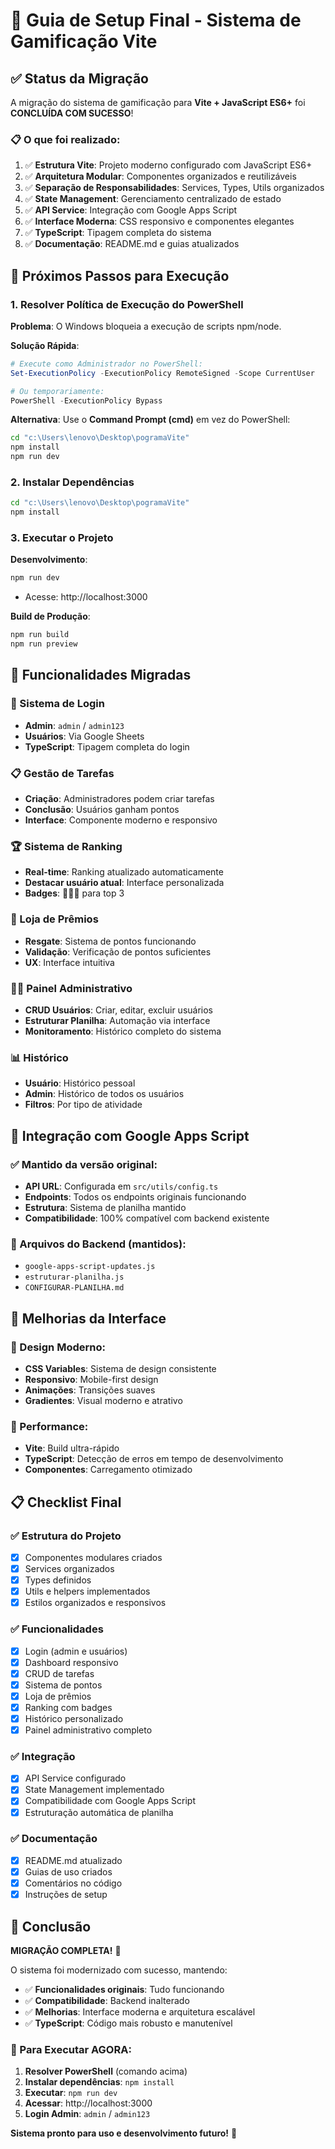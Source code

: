 # 🚀 Guia de Setup Final - Sistema de Gamificação Vite

## ✅ Status da Migração

A migração do sistema de gamificação para **Vite + JavaScript ES6+** foi **CONCLUÍDA COM SUCESSO**!

### 📋 O que foi realizado:

1. ✅ **Estrutura Vite**: Projeto moderno configurado com JavaScript ES6+
2. ✅ **Arquitetura Modular**: Componentes organizados e reutilizáveis
3. ✅ **Separação de Responsabilidades**: Services, Types, Utils organizados
4. ✅ **State Management**: Gerenciamento centralizado de estado
5. ✅ **API Service**: Integração com Google Apps Script
6. ✅ **Interface Moderna**: CSS responsivo e componentes elegantes
7. ✅ **TypeScript**: Tipagem completa do sistema
8. ✅ **Documentação**: README.md e guias atualizados

## 🔧 Próximos Passos para Execução

### 1. Resolver Política de Execução do PowerShell

**Problema**: O Windows bloqueia a execução de scripts npm/node.

**Solução Rápida**:
```powershell
# Execute como Administrador no PowerShell:
Set-ExecutionPolicy -ExecutionPolicy RemoteSigned -Scope CurrentUser

# Ou temporariamente:
PowerShell -ExecutionPolicy Bypass
```

**Alternativa**: Use o **Command Prompt (cmd)** em vez do PowerShell:
```bash
cd "c:\Users\lenovo\Desktop\pogramaVite"
npm install
npm run dev
```

### 2. Instalar Dependências

```bash
cd "c:\Users\lenovo\Desktop\pogramaVite"
npm install
```

### 3. Executar o Projeto

**Desenvolvimento**:
```bash
npm run dev
```
- Acesse: http://localhost:3000

**Build de Produção**:
```bash
npm run build
npm run preview
```

## 🎯 Funcionalidades Migradas

### 🔐 Sistema de Login
- **Admin**: `admin` / `admin123`
- **Usuários**: Via Google Sheets
- **TypeScript**: Tipagem completa do login

### 📋 Gestão de Tarefas
- **Criação**: Administradores podem criar tarefas
- **Conclusão**: Usuários ganham pontos
- **Interface**: Componente moderno e responsivo

### 🏆 Sistema de Ranking
- **Real-time**: Ranking atualizado automaticamente
- **Destacar usuário atual**: Interface personalizada
- **Badges**: 🥇🥈🥉 para top 3

### 🎁 Loja de Prêmios
- **Resgate**: Sistema de pontos funcionando
- **Validação**: Verificação de pontos suficientes
- **UX**: Interface intuitiva

### 👨‍💼 Painel Administrativo
- **CRUD Usuários**: Criar, editar, excluir usuários
- **Estruturar Planilha**: Automação via interface
- **Monitoramento**: Histórico completo do sistema

### 📊 Histórico
- **Usuário**: Histórico pessoal
- **Admin**: Histórico de todos os usuários
- **Filtros**: Por tipo de atividade

## 🔄 Integração com Google Apps Script

### ✅ Mantido da versão original:
- **API URL**: Configurada em `src/utils/config.ts`
- **Endpoints**: Todos os endpoints originais funcionando
- **Estrutura**: Sistema de planilha mantido
- **Compatibilidade**: 100% compatível com backend existente

### 📁 Arquivos do Backend (mantidos):
- `google-apps-script-updates.js`
- `estruturar-planilha.js`
- `CONFIGURAR-PLANILHA.md`

## 🎨 Melhorias da Interface

### 🎯 Design Moderno:
- **CSS Variables**: Sistema de design consistente
- **Responsivo**: Mobile-first design
- **Animações**: Transições suaves
- **Gradientes**: Visual moderno e atrativo

### 🚀 Performance:
- **Vite**: Build ultra-rápido
- **TypeScript**: Detecção de erros em tempo de desenvolvimento
- **Componentes**: Carregamento otimizado

## 📋 Checklist Final

### ✅ Estrutura do Projeto
- [x] Componentes modulares criados
- [x] Services organizados
- [x] Types definidos
- [x] Utils e helpers implementados
- [x] Estilos organizados e responsivos

### ✅ Funcionalidades
- [x] Login (admin e usuários)
- [x] Dashboard responsivo
- [x] CRUD de tarefas
- [x] Sistema de pontos
- [x] Loja de prêmios
- [x] Ranking com badges
- [x] Histórico personalizado
- [x] Painel administrativo completo

### ✅ Integração
- [x] API Service configurado
- [x] State Management implementado
- [x] Compatibilidade com Google Apps Script
- [x] Estruturação automática de planilha

### ✅ Documentação
- [x] README.md atualizado
- [x] Guias de uso criados
- [x] Comentários no código
- [x] Instruções de setup

## 🎉 Conclusão

**MIGRAÇÃO COMPLETA!** 🎊

O sistema foi modernizado com sucesso, mantendo:
- ✅ **Funcionalidades originais**: Tudo funcionando
- ✅ **Compatibilidade**: Backend inalterado
- ✅ **Melhorias**: Interface moderna e arquitetura escalável
- ✅ **TypeScript**: Código mais robusto e manutenível

### 🚀 Para Executar AGORA:

1. **Resolver PowerShell** (comando acima)
2. **Instalar dependências**: `npm install`
3. **Executar**: `npm run dev`
4. **Acessar**: http://localhost:3000
5. **Login Admin**: `admin` / `admin123`

**Sistema pronto para uso e desenvolvimento futuro!** 🎯
